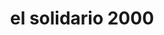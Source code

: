 ---
title: "el solidario 2000"
url: /puerto-la-cruz/el-solidario-2000/
shop: reparación de automóviles
---